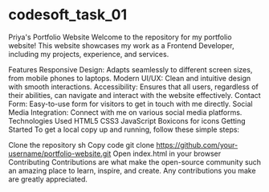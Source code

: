 # codesoft_task_01
Priya's Portfolio Website
Welcome to the repository for my portfolio website! This website showcases my work as a Frontend Developer, including my projects, experience, and services.


Features
Responsive Design: Adapts seamlessly to different screen sizes, from mobile phones to laptops.
Modern UI/UX: Clean and intuitive design with smooth interactions.
Accessibility: Ensures that all users, regardless of their abilities, can navigate and interact with the website effectively.
Contact Form: Easy-to-use form for visitors to get in touch with me directly.
Social Media Integration: Connect with me on various social media platforms.
Technologies Used
HTML5
CSS3
JavaScript
Boxicons for icons
Getting Started
To get a local copy up and running, follow these simple steps:

Clone the repository
sh
Copy code
git clone https://github.com/your-username/portfolio-website.git
Open index.html in your browser
Contributing
Contributions are what make the open-source community such an amazing place to learn, inspire, and create. Any contributions you make are greatly appreciated.






